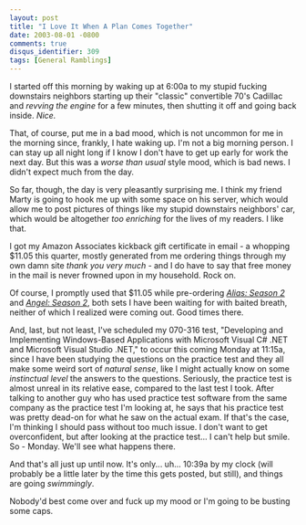 ```yaml
---
layout: post
title: "I Love It When A Plan Comes Together"
date: 2003-08-01 -0800
comments: true
disqus_identifier: 309
tags: [General Ramblings]
---
```

I started off this morning by waking up at 6:00a to my stupid fucking
downstairs neighbors starting up their "classic" convertible 70's
Cadillac and *revving the engine* for a few minutes, then shutting it
off and going back inside. *Nice.*
 
 That, of course, put me in a bad mood, which is not uncommon for me in
the morning since, frankly, I hate waking up. I'm not a big morning
person. I can stay up all night long if I know I don't have to get up
early for work the next day. But this was a *worse than usual* style
mood, which is bad news. I didn't expect much from the day.
 
 So far, though, the day is very pleasantly surprising me. I think my
friend Marty is going to hook me up with some space on his server, which
would allow me to post pictures of things like my stupid downstairs
neighbors' car, which would be altogether *too enriching* for the lives
of my readers. I like that.
 
 I got my Amazon Associates kickback gift certificate in email - a
whopping \$11.05 this quarter, mostly generated from me ordering things
through my own damn site *thank you very much* - and I do have to say
that free money in the mail is never frowned upon in my household. Rock
on.
 
 Of course, I promptly used that \$11.05 while pre-ordering [*Alias:
Season 2*](http://www.amazon.com/exec/obidos/ASIN/B0000ALF8I/mhsvortex)
and [*Angel: Season
2*](http://www.amazon.com/exec/obidos/ASIN/B00008YGRT/mhsvortex), both
sets I have been waiting for with baited breath, neither of which I
realized were coming out. Good times there.
 
 And, last, but not least, I've scheduled my 070-316 test, "Developing
and Implementing Windows-Based Applications with Microsoft Visual C\#
.NET and Microsoft Visual Studio .NET," to occur this coming Monday at
11:15a, since I have been studying the questions on the practice test
and they all make some weird sort of *natural sense*, like I might
actually know on some *instinctual level* the answers to the questions.
Seriously, the practice test is almost unreal in its relative ease,
compared to the last test I took. After talking to another guy who has
used practice test software from the same company as the practice test
I'm looking at, he says that his practice test was pretty dead-on for
what he saw on the actual exam. If that's the case, I'm thinking I
should pass without too much issue. I don't want to get overconfident,
but after looking at the practice test... I can't help but smile. So -
Monday. We'll see what happens there.
 
 And that's all just up until now. It's only... uh... 10:39a by my clock
(will probably be a little later by the time this gets posted, but
still), and things are going *swimmingly*.
 
 Nobody'd best come over and fuck up my mood or I'm going to be busting
some caps.

